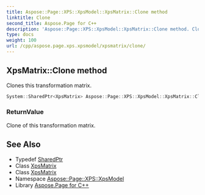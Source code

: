 ```yaml
---
title: Aspose::Page::XPS::XpsModel::XpsMatrix::Clone method
linktitle: Clone
second_title: Aspose.Page for C++
description: 'Aspose::Page::XPS::XpsModel::XpsMatrix::Clone method. Clones this transformation matrix in C++.'
type: docs
weight: 100
url: /cpp/aspose.page.xps.xpsmodel/xpsmatrix/clone/
---
```

## XpsMatrix::Clone method


Clones this transformation matrix.

```cpp
System::SharedPtr<XpsMatrix> Aspose::Page::XPS::XpsModel::XpsMatrix::Clone()
```


### ReturnValue

Clone of this transformation matrix.

## See Also

* Typedef [SharedPtr](../../../system/sharedptr/)
* Class [XpsMatrix](../)
* Class [XpsMatrix](../)
* Namespace [Aspose::Page::XPS::XpsModel](../../)
* Library [Aspose.Page for C++](../../../)
